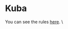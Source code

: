 # Kuba

You can see the rules [here](https://sites.google.com/site/boardandpieces/list-of-games/kuba).
\
